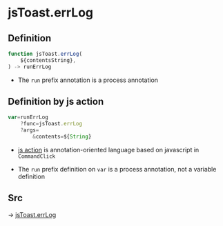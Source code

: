 # jsToast.errLog

## Definition

```js.js
function jsToast.errLog(
	${contentsString},
) -> runErrLog
```

- The `run` prefix annotation is a process annotation
## Definition by js action

```js.js
var=runErrLog
	?func=jsToast.errLog
	?args=
		&contents=${String}
```

- [js action](#) is annotation-oriented language based on javascript in `CommandClick`

- The `run` prefix definition on `var` is a process annotation, not a variable definition

## Src

-> [jsToast.errLog](https://github.com/puutaro/CommandClick/blob/master/app/src/main/java/com/puutaro/commandclick/fragment_lib/terminal_fragment/js_interface/JsToast.kt#L31)



